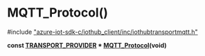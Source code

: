 # MQTT_Protocol()

\#include ["azure-iot-sdk-c/iothub_client/inc/iothubtransportmqtt.h"](../iot-c-ref-iothubtransportmqtt-h.md)  

**const [TRANSPORT_PROVIDER](#iothub__transport__ll_8h_1a42a8931408acfbb7cb2f505ae7b29aa2) * [MQTT_Protocol](#iothubtransportmqtt_8h_1aefbb68457744946f745d743093c1be29)(void)**

